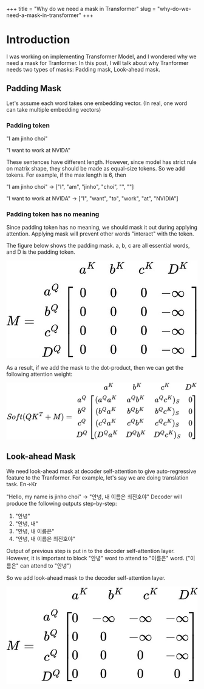 +++
title = "Why do we need a mask in Transformer"
slug = "why-do-we-need-a-mask-in-transformer"
+++

# Introduction

I was working on implementing Transformer Model, and I wondered why we need a mask for Tranformer. In this post, I will talk about why Tranformer needs two types of masks: Padding mask, Look-ahead mask.

## Padding Mask

Let's assume each word takes one embedding vector. (In real, one word can take multiple embedding vectors)

### Padding token

"I am jinho choi"

"I want to work at NVIDA"

These sentences have different length. However, since model has strict rule on matrix shape, they should be made as equal-size tokens. So we add <PAD> tokens. For example, if the max length is 6, then

"I am jinho choi" -> ["I", "am", "jinho", "choi", "<PAD>", "<PAD>"]

"I want to work at NVIDA" -> ["I", "want", "to", "work", "at", "NVIDIA"]

### Padding token has no meaning

Since padding token has no meaning, we should mask it out during applying attention. Applying mask will prevent other words "interact" with the <PAD> token.

The figure below shows the padding mask. a, b, c are all essential words, and D is the padding token.

<img src="padding-mask.png" alt="padding mask">

As a result, if we add the mask to the dot-product, then we can get the following attention weight:

<img src="attention-weight-after-padding-mask.png" alt="attention weight after padding mask">

## Look-ahead Mask

We need look-ahead mask at decoder self-attention to give auto-regressive feature to the Tranformer. For example, let's say we are doing translation task. En->Kr

"Hello, my name is jinho choi" -> "안녕, 내 이름은 최진호야"
Decoder will produce the following outputs step-by-step:

1. "안녕"
2. "안녕, 내"
3. "안녕, 내 이름은"
4. "안녕, 내 이름은 최진호야"

Output of previous step is put in to the decoder self-attention layer. However, it is important to block "안녕" word to attend to "이름은" word. ("이름은" can attend to "안녕")

So we add look-ahead mask to the decoder self-attention layer.

<img src="lookahead-mask.png" alt="lookahead mask">
